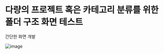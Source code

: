 <h1>다량의 프로젝트 혹은 카테고리 분류를 위한 폴더 구조 화면 테스트</h1> 

<p>간단한 화면 개발</p>   

![image](https://github.com/user-attachments/assets/cb0332c3-5391-47ea-be38-22b4f805c006)
